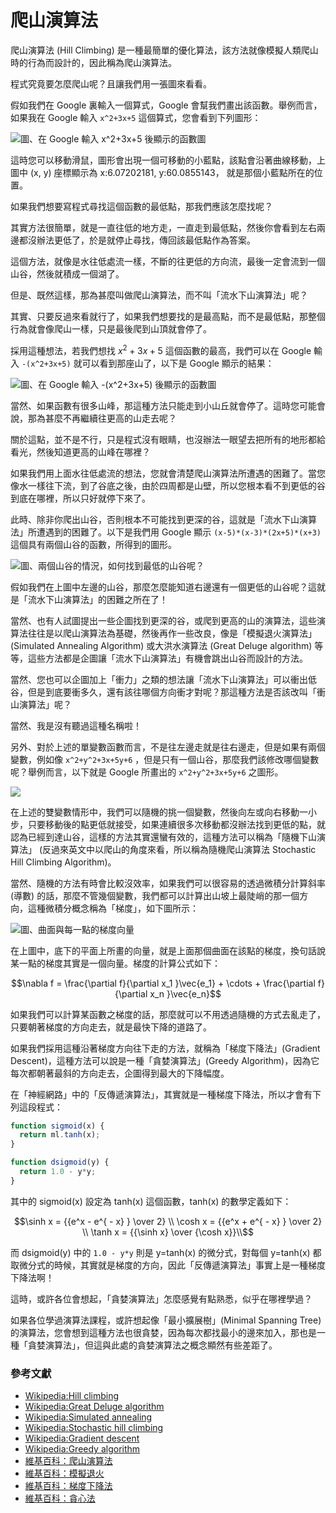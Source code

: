 # 爬山演算法

爬山演算法 (Hill Climbing) 是一種最簡單的優化算法，該方法就像模擬人類爬山時的行為而設計的，因此稱為爬山演算法。

程式究竟要怎麼爬山呢？且讓我們用一張圖來看看。

假如我們在 Google 裏輸入一個算式，Google 會幫我們畫出該函數。舉例而言，如果我在 Google 輸入 `x^2+3x+5` 這個算式，您會看到下列圖形：

![圖、在 Google 輸入 x^2+3x+5 後顯示的函數圖](./img/GoogleGraph2D.jpg)

這時您可以移動滑鼠，圖形會出現一個可移動的小藍點，該點會沿著曲線移動，上圖中 (x, y) 座標顯示為 x:6.07202181, y:60.0855143，
就是那個小藍點所在的位置。

如果我們想要寫程式尋找這個函數的最低點，那我們應該怎麼找呢？

其實方法很簡單，就是一直往低的地方走，一直走到最低點，然後你會看到左右兩邊都沒辦法更低了，於是就停止尋找，傳回該最低點作為答案。

這個方法，就像是水往低處流一樣，不斷的往更低的方向流，最後一定會流到一個山谷，然後就積成一個湖了。

但是、既然這樣，那為甚麼叫做爬山演算法，而不叫「流水下山演算法」呢？

其實、只要反過來看就行了，如果我們想要找的是最高點，而不是最低點，那整個行為就會像爬山一樣，只是最後爬到山頂就會停了。

採用這種想法，若我們想找 $`x^2+3x+5`$ 這個函數的最高，我們可以在 Google 輸入 `-(x^2+3x+5)` 就可以看到那座山了，以下是 Google 顯示的結果：

![圖、在 Google 輸入 -(x^2+3x+5) 後顯示的函數圖](./img/GoogleGraph2DMountain.jpg)

當然、如果函數有很多山峰，那這種方法只能走到小山丘就會停了。這時您可能會說，那為甚麼不再繼續往更高的山走去呢？

關於這點，並不是不行，只是程式沒有眼睛，也沒辦法一眼望去把所有的地形都給看光，然後知道更高的山峰在哪裡？

如果我們用上面水往低處流的想法，您就會清楚爬山演算法所遭遇的困難了。當您像水一樣往下流，到了谷底之後，由於四周都是山壁，所以您根本看不到更低的谷到底在哪裡，所以只好就停下來了。

此時、除非你爬出山谷，否則根本不可能找到更深的谷，這就是「流水下山演算法」所遭遇到的困難了。以下是我們用 Google 顯示 `(x-5)*(x-3)*(2x+5)*(x+3)` 這個具有兩個山谷的函數，所得到的圖形。

![圖、兩個山谷的情況，如何找到最低的山谷呢？](./img/GoogleGraph2D2vally.jpg)

假如我們在上圖中左邊的山谷，那麼怎麼能知道右邊還有一個更低的山谷呢？這就是「流水下山演算法」的困難之所在了！

當然、也有人試圖提出一些企圖找到更深的谷，或爬到更高的山的演算法，這些演算法往往是以爬山演算法為基礎，然後再作一些改良，像是「模擬退火演算法」(Simulated Annealing Algorithm) 或大洪水演算法 (Great Deluge algorithm) 等等，這些方法都是企圖讓「流水下山演算法」有機會跳出山谷而設計的方法。

當然、您也可以企圖加上「衝力」之類的想法讓「流水下山演算法」可以衝出低谷，但是到底要衝多久，還有該往哪個方向衝才對呢？那這種方法是否該改叫「衝山演算法」呢？

當然、我是沒有聽過這種名稱啦！

另外、對於上述的單變數函數而言，不是往左邊走就是往右邊走，但是如果有兩個變數，例如像 `x^2+y^2+3x+5y+6` ，但是只有一個山谷，那麼我們該修改哪個變數呢？舉例而言，以下就是 Google 所畫出的 `x^2+y^2+3x+5y+6` 之圖形。

![](./img/GoogleGraph3D.jpg) 

在上述的雙變數情形中，我們可以隨機的挑一個變數，然後向左或向右移動一小步，只要移動後的點更低就接受，如果連續很多次移動都沒辦法找到更低的點，就認為已經到達山谷，這樣的方法其實還蠻有效的，這種方法可以稱為「隨機下山演算法」 (反過來英文中以爬山的角度來看，所以稱為隨機爬山演算法 Stochastic Hill Climbing Algorithm)。

當然、隨機的方法有時會比較沒效率，如果我們可以很容易的透過微積分計算斜率 (導數) 的話，那麼不管幾個變數，我們都可以計算出山坡上最陡峭的那一個方向，這種微積分概念稱為「梯度」，如下圖所示：

![圖、曲面與每一點的梯度向量](./img/Gradient.jpg)

在上圖中，底下的平面上所畫的向量，就是上面那個曲面在該點的梯度，換句話說某一點的梯度其實是一個向量。梯度的計算公式如下：

```math
\nabla f  = \frac{\partial f}{\partial x_1 }\vec{e_1} + \cdots + \frac{\partial f}{\partial x_n }\vec{e_n}
```

如果我們可以計算某函數之梯度的話，那麼就可以不用透過隨機的方式去亂走了，只要朝著梯度的方向走去，就是最快下降的道路了。

如果我們採用這種沿著梯度方向往下走的方法，就稱為「梯度下降法」(Gradient Descent)，這種方法可以說是一種「貪婪演算法」(Greedy Algorithm)，因為它每次都朝著最斜的方向走去，企圖得到最大的下降幅度。

在「神經網路」中的「反傳遞演算法」，其實就是一種梯度下降法，所以才會有下列這段程式：

```javascript
function sigmoid(x) {
  return ml.tanh(x);
}

function dsigmoid(y) {
  return 1.0 - y*y;
}
```

其中的 sigmoid(x) 設定為 tanh(x) 這個函數，tanh(x) 的數學定義如下：

```math
\sinh x = {{e^x  - e^{ - x} } \over 2} \\
\cosh x = {{e^x  + e^{ - x} } \over 2} \\
\tanh x = {{\sinh x} \over {\cosh x}}\\
```

而 dsigmoid(y) 中的 `1.0 - y*y` 則是 y=tanh(x) 的微分式，對每個 y=tanh(x) 都取微分式的時候，其實就是梯度的方向，因此「反傳遞演算法」事實上是一種梯度下降法啊！

這時，或許各位會想起，「貪婪演算法」怎麼感覺有點熟悉，似乎在哪裡學過？

如果各位學過演算法課程，或許想起像「最小擴展樹」(Minimal Spanning Tree) 的演算法，您會想到這種方法也很貪婪，因為每次都找最小的邊來加入，那也是一種「貪婪演算法」，但這與此處的貪婪演算法之概念顯然有些差距了。

### 參考文獻
* [Wikipedia:Hill climbing](http://en.wikipedia.org/wiki/Hill-climbing)
* [Wikipedia:Great Deluge algorithm](http://en.wikipedia.org/wiki/Great_Deluge_algorithm)
* [Wikipedia:Simulated annealing](http://en.wikipedia.org/wiki/Simulated_annealing)
* [Wikipedia:Stochastic hill climbing](http://en.wikipedia.org/wiki/Stochastic_hill_climbing)
* [Wikipedia:Gradient descent](http://en.wikipedia.org/wiki/Gradient_descent)
* [Wikipedia:Greedy algorithm](http://en.wikipedia.org/wiki/Greedy_algorithm)
* [維基百科：爬山演算法](http://zh.wikipedia.org/wiki/%E7%88%AC%E5%B1%B1%E7%AE%97%E6%B3%95)
* [維基百科：模擬退火](http://zh.wikipedia.org/wiki/%E6%A8%A1%E6%8B%9F%E9%80%80%E7%81%AB)
* [維基百科：梯度下降法](http://zh.wikipedia.org/wiki/%E6%A2%AF%E5%BA%A6%E4%B8%8B%E9%99%8D%E6%B3%95)
* [維基百科：貪心法](http://zh.wikipedia.org/wiki/%E8%B4%AA%E5%BF%83%E6%B3%95)



